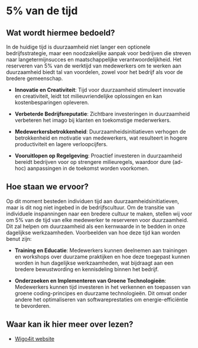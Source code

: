 # 5% van de tijd

## Wat wordt hiermee bedoeld?
In de huidige tijd is duurzaamheid niet langer een optionele bedrijfsstrategie, maar een noodzakelijke aanpak voor bedrijven die streven naar langetermijnsucces en maatschappelijke verantwoordelijkheid. Het reserveren van 5% van de werktijd van medewerkers om te werken aan duurzaamheid biedt tal van voordelen, zowel voor het bedrijf als voor de bredere gemeenschap.

- **Innovatie en Creativiteit**: Tijd voor duurzaamheid stimuleert innovatie en creativiteit, leidt tot milieuvriendelijke oplossingen en kan kostenbesparingen opleveren.

- **Verbeterde Bedrijfsreputatie**: Zichtbare investeringen in duurzaamheid verbeteren het imago bij klanten en toekomstige mederwerkers.

- **Medewerkersbetrokkenheid**: Duurzaamheidsinitiatieven verhogen de betrokkenheid en motivatie van medewerkers, wat resulteert in hogere productiviteit en lagere verloopcijfers.

- **Vooruitlopen op Regelgeving**: Proactief investeren in duurzaamheid bereidt bedrijven voor op strengere milieuregels, waardoor dure (ad-hoc) aanpassingen in de toekomst worden voorkomen.


## Hoe staan we ervoor?

Op dit moment besteden individuen tijd aan duurzaamheidsinitiatieven, maar is dit nog niet ingebed in de bedrijfscultuur. Om de transitie van individuele inspanningen naar een bredere cultuur te maken, stellen wij voor om 5% van de tijd van elke medewerker te reserveren voor duurzaamheid. Dit zal helpen om duurzaamheid als een kernwaarde in te bedden in onze dagelijkse werkzaamheden. Voorbeelden van hoe deze tijd kan worden benut zijn:

- **Training en Educatie**: Medewerkers kunnen deelnemen aan trainingen en workshops over duurzame praktijken en hoe deze toegepast kunnen worden in hun dagelijkse werkzaamheden, wat bijdraagt aan een bredere bewustwording en kennisdeling binnen het bedrijf.

- **Onderzoeken en Implementeren van Groene Technologieën**: Medewerkers kunnen tijd investeren in het verkennen en toepassen van groene coding-principes en duurzame technologieën. Dit omvat onder andere het optimaliseren van softwareprestaties om energie-efficiëntie te bevorderen.


## Waar kan ik hier meer over lezen?
- [Wigo4it website](https://www.wigo4it.nl/)